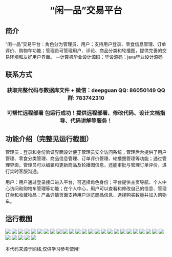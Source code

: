 <p><h1 align="center">“闲一品”交易平台</h1></p>

## 简介
“闲一品”交易平台：角色分为管理员、用户；支持用户登录、零食信息管理、订单评价、购物车功能；管理员可管理用户、评论、商品分类和轮播图，提供完善的交易环境和友好用户界面。    --计算机毕业设计源码；毕设源码；java毕业设计源码


## 联系方式
<p><h3 align="center">获取完整代码与数据库文件 + 微信：deepguan QQ: 86050149 QQ群: 783742310</h3></p>
<p><h3 align="center">可帮忙远程部署 包运行成功！提供远程部署、修改代码、设计文档指导、代码讲解等服务！</h3></p>

## 功能介绍（完整见运行截图）
管理员：登录和身份验证界面设计便于管理员安全访问系统；管理后台提供了用户管理、零食分类管理、商品信息管理、订单评价管理、轮播图管理等功能；通过管理界面，管理员可以编辑和更新商品及轮播图信息，还能审批与管理订单评价，进行实时客服沟通。

用户：用户通过登录接口进入平台，可选择角色身份；平台提供主页导航、个人中心访问和购物车管理等功能；在个人中心，用户可以查看和修改自己的信息、管理订单和收藏物品；产品详情页面支持用户浏览商品信息、选择购买数量并加入购物车。


## 运行截图
![](img/001.jpg)
![](img/002.jpg)
![](img/003.jpg)
![](img/004.jpg)
![](img/005.jpg)
![](img/006.jpg)
![](img/007.jpg)
![](img/008.jpg)
![](img/009.jpg)
![](img/010.jpg)
![](img/011.jpg)
![](img/012.jpg)
![](img/013.jpg)
![](img/014.jpg)
![](img/015.jpg)
![](img/016.jpg)
![](img/017.jpg)
![](img/018.jpg)
![](img/019.jpg)
![](img/020.jpg)
![](img/021.jpg)
![](img/022.jpg)
![](img/023.jpg)
![](img/024.jpg)
![](img/025.jpg)
![](img/026.jpg)
![](img/027.jpg)
![](img/028.jpg)
![](img/029.jpg)
![](img/030.jpg)

<p>本代码来源于网络,仅供学习参考使用!</p>
